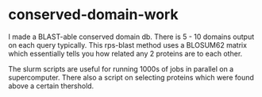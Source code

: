 # conserved-domain-work
I made a BLAST-able conserved domain db. There is 5 - 10 domains output on each query typically. This rps-blast method uses a BLOSUM62 matrix which essentially tells you how related any 2 proteins are to each other.

The slurm scripts are useful for running 1000s of jobs in parallel on a supercomputer. There also a script on selecting proteins which were found above a certain thershold.
